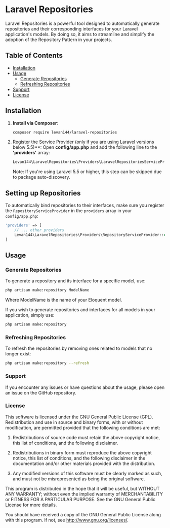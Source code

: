 # Laravel Repositories

Laravel Repositories is a powerful tool designed to automatically generate repositories and their corresponding interfaces for your Laravel application's models. By doing so, it aims to streamline and simplify the adoption of the Repository Pattern in your projects.

## Table of Contents
- [Installation](#installation)
- [Usage](#usage)
  - [Generate Repositories](#generate-repositories)
  - [Refreshing Repositories](#refreshing-repositories)
- [Support](#support)
- [License](#license)

## Installation

1. **Install via Composer**:
   ```bash
   composer require levan144/laravel-repositories
   ```
2. Register the Service Provider (only if you are using Laravel versions below 5.5)**:
   Open **config/app.php** and add the following line to the **'providers'** array:
   ```bash
   Levan144\LaravelRepositories\Providers\LaravelRepositoriesServiceProvider::class,
   ```
   Note: If you're using Laravel 5.5 or higher, this step can be skipped due to package auto-discovery.
   
## Setting up Repositories

To automatically bind repositories to their interfaces, make sure you register the `RepositoryServiceProvider` in the `providers` array in your `config/app.php`:

```php
'providers' => [
    // ... other providers
    Levan144\LaravelRepositories\Providers\RepositoryServiceProvider::class,
]
```

## Usage

### Generate Repositories

  To generate a repository and its interface for a specific model, use:

  ```bash
  php artisan make:repository ModelName
  ```

  Where ModelName is the name of your Eloquent model.
  
  If you wish to generate repositories and interfaces for all models in your application, simply use:
  ```bash
  php artisan make:repository
  ```
### Refreshing Repositories

  To refresh the repositories by removing ones related to models that no longer exist:
  ```bash
  php artisan make:repository --refresh
  ```

### Support

  If you encounter any issues or have questions about the usage, please open an issue on the GitHub repository.
 

### License

This software is licensed under the GNU General Public License (GPL). Redistribution and use in source and binary forms, with or without modification, are permitted provided that the following conditions are met:

1. Redistributions of source code must retain the above copyright notice, this list of conditions, and the following disclaimer.

2. Redistributions in binary form must reproduce the above copyright notice, this list of conditions, and the following disclaimer in the documentation and/or other materials provided with the distribution.

3. Any modified versions of this software must be clearly marked as such, and must not be misrepresented as being the original software.

This program is distributed in the hope that it will be useful, but WITHOUT ANY WARRANTY; without even the implied warranty of MERCHANTABILITY or FITNESS FOR A PARTICULAR PURPOSE. See the GNU General Public License for more details.

You should have received a copy of the GNU General Public License along with this program. If not, see <http://www.gnu.org/licenses/>.




